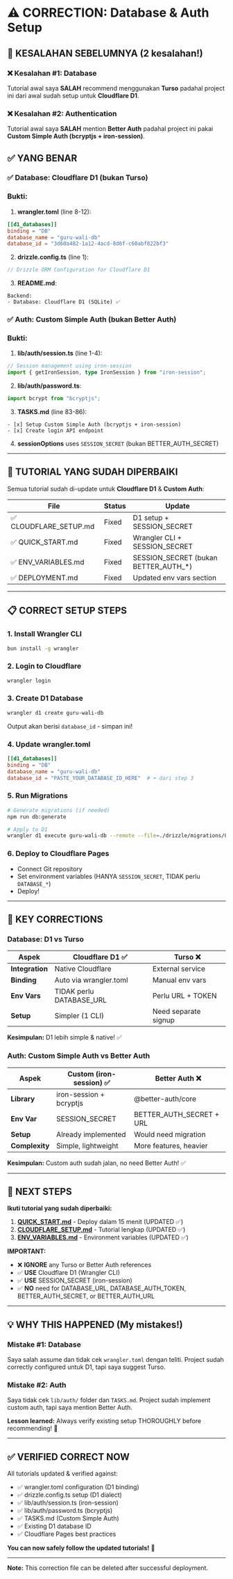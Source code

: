 # ⚠️ CORRECTION: Database & Auth Setup

## 🔴 **KESALAHAN SEBELUMNYA** (2 kesalahan!)

### ❌ **Kesalahan #1: Database**
Tutorial awal saya **SALAH** recommend menggunakan **Turso** padahal project ini dari awal sudah setup untuk **Cloudflare D1**.

### ❌ **Kesalahan #2: Authentication**
Tutorial awal saya **SALAH** mention **Better Auth** padahal project ini pakai **Custom Simple Auth (bcryptjs + iron-session)**.

## ✅ **YANG BENAR**

### ✅ **Database: Cloudflare D1** (bukan Turso)

### **Bukti:**

1. **wrangler.toml** (line 8-12):
```toml
[[d1_databases]]
binding = "DB"
database_name = "guru-wali-db"
database_id = "3d60a482-1a12-4acd-8d6f-c60abf822bf3"
```

2. **drizzle.config.ts** (line 1):
```typescript
// Drizzle ORM Configuration for Cloudflare D1
```

3. **README.md**:
```
Backend:
- Database: Cloudflare D1 (SQLite) ✅
```

### ✅ **Auth: Custom Simple Auth** (bukan Better Auth)

### **Bukti:**

1. **lib/auth/session.ts** (line 1-4):
```typescript
// Session management using iron-session
import { getIronSession, type IronSession } from "iron-session";
```

2. **lib/auth/password.ts**:
```typescript
import bcrypt from "bcryptjs";
```

3. **TASKS.md** (line 83-86):
```
- [x] Setup Custom Simple Auth (bcryptjs + iron-session)
- [x] Create login API endpoint
```

4. **sessionOptions** uses `SESSION_SECRET` (bukan BETTER_AUTH_SECRET)

---

## 🔧 **TUTORIAL YANG SUDAH DIPERBAIKI**

Semua tutorial sudah di-update untuk **Cloudflare D1** & **Custom Auth**:

| File | Status | Update |
|------|--------|--------|
| ✅ CLOUDFLARE_SETUP.md | Fixed | D1 setup + SESSION_SECRET |
| ✅ QUICK_START.md | Fixed | Wrangler CLI + SESSION_SECRET |
| ✅ ENV_VARIABLES.md | Fixed | SESSION_SECRET (bukan BETTER_AUTH_*) |
| ✅ DEPLOYMENT.md | Fixed | Updated env vars section |

---

## 📋 **CORRECT SETUP STEPS**

### **1. Install Wrangler CLI**
```bash
bun install -g wrangler
```

### **2. Login to Cloudflare**
```bash
wrangler login
```

### **3. Create D1 Database**
```bash
wrangler d1 create guru-wali-db
```

Output akan berisi `database_id` - simpan ini!

### **4. Update wrangler.toml**
```toml
[[d1_databases]]
binding = "DB"
database_name = "guru-wali-db"
database_id = "PASTE_YOUR_DATABASE_ID_HERE"  # ⬅️ dari step 3
```

### **5. Run Migrations**
```bash
# Generate migrations (if needed)
npm run db:generate

# Apply to D1
wrangler d1 execute guru-wali-db --remote --file=./drizzle/migrations/0000_*.sql
```

### **6. Deploy to Cloudflare Pages**
- Connect Git repository
- Set environment variables (HANYA `SESSION_SECRET`, TIDAK perlu `DATABASE_*`)
- Deploy!

---

## 🎯 **KEY CORRECTIONS**

### **Database: D1 vs Turso**

| Aspek | Cloudflare D1 ✅ | Turso ❌ |
|-------|-----------------|----------|
| **Integration** | Native Cloudflare | External service |
| **Binding** | Auto via wrangler.toml | Manual env vars |
| **Env Vars** | TIDAK perlu DATABASE_URL | Perlu URL + TOKEN |
| **Setup** | Simpler (1 CLI) | Need separate signup |

**Kesimpulan:** D1 lebih simple & native! ✅

### **Auth: Custom Simple Auth vs Better Auth**

| Aspek | Custom (iron-session) ✅ | Better Auth ❌ |
|-------|--------------------------|---------------|
| **Library** | iron-session + bcryptjs | @better-auth/core |
| **Env Var** | SESSION_SECRET | BETTER_AUTH_SECRET + URL |
| **Setup** | Already implemented | Would need migration |
| **Complexity** | Simple, lightweight | More features, heavier |

**Kesimpulan:** Custom auth sudah jalan, no need Better Auth! ✅

---

## 🚀 **NEXT STEPS**

**Ikuti tutorial yang sudah diperbaiki:**

1. **[QUICK_START.md](./QUICK_START.md)** - Deploy dalam 15 menit (UPDATED ✅)
2. **[CLOUDFLARE_SETUP.md](./CLOUDFLARE_SETUP.md)** - Tutorial lengkap (UPDATED ✅)
3. **[ENV_VARIABLES.md](./ENV_VARIABLES.md)** - Environment variables (UPDATED ✅)

**IMPORTANT:** 
- ❌ **IGNORE** any Turso or Better Auth references
- ✅ **USE** Cloudflare D1 (Wrangler CLI)
- ✅ **USE** SESSION_SECRET (iron-session)
- ✅ **NO** need for DATABASE_URL, DATABASE_AUTH_TOKEN, BETTER_AUTH_SECRET, or BETTER_AUTH_URL

---

## 💡 **WHY THIS HAPPENED** (My mistakes!)

### **Mistake #1: Database**
Saya salah assume dan tidak cek `wrangler.toml` dengan teliti. Project sudah correctly configured untuk D1, tapi saya suggest Turso.

### **Mistake #2: Auth**
Saya tidak cek `lib/auth/` folder dan `TASKS.md`. Project sudah implement custom auth, tapi saya mention Better Auth.

**Lesson learned:** Always verify existing setup THOROUGHLY before recommending! 🙏

---

## ✅ **VERIFIED CORRECT NOW**

All tutorials updated & verified against:
- ✅ wrangler.toml configuration (D1 binding)
- ✅ drizzle.config.ts setup (D1 dialect)
- ✅ lib/auth/session.ts (iron-session)
- ✅ lib/auth/password.ts (bcryptjs)
- ✅ TASKS.md (Custom Simple Auth)
- ✅ Existing D1 database ID
- ✅ Cloudflare Pages best practices

**You can now safely follow the updated tutorials!** 🚀

---

**Note:** This correction file can be deleted after successful deployment.
